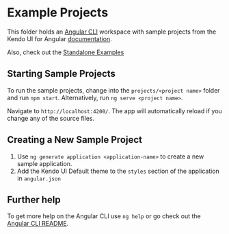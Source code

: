 # Example Projects

This folder holds an [Angular CLI](https://github.com/angular/angular-cli) workspace with sample projects from the Kendo UI for Angular [documentation](http://www.telerik.com/kendo-angular-ui/components).

Also, check out the [Standalone Examples](../examples-standalone) 

## Starting Sample Projects

To run the sample projects, change into the `projects/<project name>` folder and run `npm start`. Alternatively, run `ng serve <project name>`.

Navigate to `http://localhost:4200/`. The app will automatically reload if you change any of the source files.

## Creating a New Sample Project

1. Use `ng generate application <application-name>` to create a new sample application.
1. Add the Kendo UI Default theme to the `styles` section of the application in `angular.json`

## Further help

To get more help on the Angular CLI use `ng help` or go check out the [Angular CLI README](https://github.com/angular/angular-cli/blob/master/README.md).

